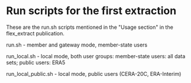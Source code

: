 # Run scripts for the first extraction 

These are the run.sh scripts mentioned in the "Usage section" in the flex_extract publication.

run.sh - member and gateway mode, member-state users

run_local.sh - local mode, both user groups: member-state users: all data sets; public users: ERA5

run_local_public.sh - local mode, public users (CERA-20C, ERA-Interim)


